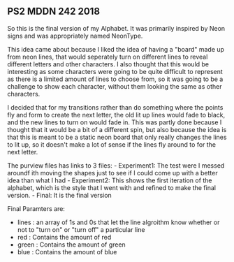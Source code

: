 ## PS2 MDDN 242 2018

So this is the final version of my Alphabet. It was primarily inspired by Neon signs and was appropriately named NeonType.

This idea came about because I liked the idea of having a "board" made up from neon lines, that would seperately turn on different lines to reveal different letters and other characters. I also thought that this would be interesting as some characters were going to be quite difficult to represent as there is a limited amount of lines to choose from, so it was going to be a challenge to show each character, without them looking the same as other characters.

I decided that for my transitions rather than do something where the points fly and form to create the next letter, the old lit up lines would fade to black, and the new lines to turn on would fade in. This was partly done because I thought that it would be a bit of a different spin, but also because the idea is that this is meant to be a static neon board that only really changes the lines to lit up, so it doesn't make a lot of sense if the lines fly around to for the next letter.

The purview files has links to 3 files:
	- Experiment1: The test were I messed aroundf ith moving the shapes just to see if I could come up with a better idea than what I had
	- Experiment2: This shows the first iteration of the alphabet, which is the style that I went with and refined to make the final version.
	- Final: It is the final version

Final Paramters are:
  - lines : an array of 1s and 0s that let the line algroithm know whether or not to "turn on" or "turn off" a particular line
  - red : Contains the amount of red 
  - green : Contains the amount of green
  - blue : Contains the amount of blue

